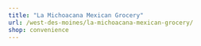 ```yaml
---
title: "La Michoacana Mexican Grocery"
url: /west-des-moines/la-michoacana-mexican-grocery/
shop: convenience
---
```

